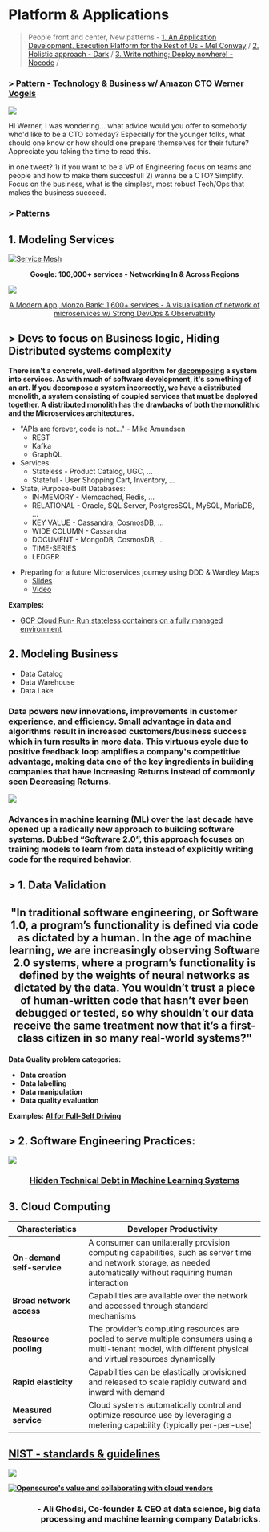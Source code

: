 # Platform & Applications

> People front and center, New patterns - [1. An Application Development, Execution Platform for the Rest of Us - Mel Conway](https://twitter.com/conways_law/status/1238539198203822081) / [2. Holistic approach - Dark](https://medium.com/darklang/the-design-of-dark-59f5d38e52d2) / [3. Write nothing; Deploy nowhere! - Nocode](https://twitter.com/kelseyhightower/status/961026365146320896) / 

### > [Pattern - Technology & Business w/ Amazon CTO Werner Vogels](https://queue.acm.org/detail.cfm?id=1142065)
![](https://github.com/ankumar/Architecture/blob/master/images/Werner.png)

Hi Werner, I was wondering... what advice would you offer to somebody who'd like to be a CTO someday? Especially for the younger folks, what should one know or how should one prepare themselves for their future? Appreciate you taking the time to read this.

in one tweet? 1) if you want to be a VP of Engineering focus on teams and people and how to make them succesfull 2) wanna be a CTO? Simplify.  Focus on the business, what is the simplest, most robust Tech/Ops that makes the business succeed.

### > [Patterns](https://github.com/ankumar/Architecture/blob/master/Patterns/Stuff.md)

## 1. Modeling Services
[![Service Mesh](https://github.com/ankumar/Architecture/blob/master/images/Istio2.png)](https://www.youtube.com/watch?v=do-PrVi0ifk "Eric Brewer, VP Infrastructure & Google Fellow")<p align="center">
 <b>Google: 100,000+ services - Networking In & Across Regions </b></p>
 
![](https://images.ctfassets.net/ro61k101ee59/2bmS9TVlJc5einK9YLBY3V/992367961e649dd0343a3486616601fd/Image-1.png?w=1348&q=90)
<p align="center"> <a href="https://monzo.com/blog/we-built-network-isolation-for-1-500-services">A Modern App, Monzo Bank: 1,600+ services - A visualisation of network of microservices w/ Strong DevOps & Observability</a> </p>
 
## > Devs to focus on Business logic, Hiding Distributed systems complexity
**There isn't a concrete, well-defined algorithm for [decomposing](https://blog.acolyer.org/2016/09/05/on-the-criteria-to-be-used-in-decomposing-systems-into-modules/) a system into services. As with much of software development, it's something of an art. If you decompose a system incorrectly, we have a distributed monolith, a system consisting of coupled services that must be deployed together. A distributed monolith has the drawbacks of both the monolithic and the Microservices architectures.** <br/>
- "APIs are forever, code is not..." - Mike Amundsen
    * REST
    * Kafka
    * GraphQL
- Services: 
    * Stateless - Product Catalog, UGC, ...
    * Stateful - User Shopping Cart, Inventory, ...
- State, Purpose-built Databases:
    * IN-MEMORY - Memcached, Redis, ...
    * RELATIONAL - Oracle, SQL Server, PostgresSQL, MySQL, MariaDB, ...
    * KEY VALUE - Cassandra, CosmosDB, ...
    * WIDE COLUMN - Cassandra
    * DOCUMENT - MongoDB, CosmosDB, ...
    * TIME-SERIES
    * LEDGER
* Preparing for a future Microservices journey using DDD & Wardley Maps
  - [Slides](https://www.slideshare.net/SusanneKaiser3/preparing-for-a-future-microservices-journey-using-ddd-wardley-maps)
  - [Video](https://www.youtube.com/watch?v=1cnLMuBABo0)

**Examples:**
* [GCP Cloud Run- Run stateless containers on a fully managed environment](https://cloud.google.com/run/)

## 2. Modeling Business
 - Data Catalog
 - Data Warehouse
 - Data Lake
### Data powers new innovations, improvements in customer experience, and efficiency. Small advantage in data and algorithms result in increased customers/business success which in turn results in more data. This virtuous cycle due to positive feedback loop amplifies a company's competitive advantage, making data one of the key ingredients in building companies that have Increasing Returns instead of commonly seen Decreasing Returns.

![](https://miro.medium.com/max/1372/1*zOp70MCQ-uhaS7lUVAhATA.png)

### Advances in machine learning (ML) over the last decade have opened up a radically new approach to building software systems. Dubbed [“Software 2.0”](https://medium.com/@karpathy/software-2-0-a64152b37c35), this approach focuses on training models to learn from data instead of explicitly writing code for the required behavior. 
## > 1. Data Validation 
## <p align="center"> <b> "In traditional software engineering, or Software 1.0, a program’s functionality is defined via code as dictated by a human. In the age of machine learning, we are increasingly observing Software 2.0 systems, where a program’s functionality is defined by the weights of neural networks as dictated by the data. You wouldn’t trust a piece of human-written code that hasn’t ever been debugged or tested, so why shouldn’t our data receive the same treatment now that it’s a first-class citizen in so many real-world systems?"
Data Quality problem categories:
- Data creation
- Data labelling
- Data manipulation
- Data quality evaluation 

**Examples:**
[AI for Full-Self Driving](https://www.youtube.com/watch?v=hx7BXih7zx8)

## > 2. Software Engineering Practices:
![](https://github.com/ankumar/Architecture/blob/master/images/Hidden%20Technical%20Debt%20in%20ML%20Systems.png)
### <p align="center"> [Hidden Technical Debt in Machine Learning Systems](https://papers.nips.cc/paper/5656-hidden-technical-debt-in-machine-learning-systems.pdf) </p>

## 3. Cloud Computing
| **Characteristics** | **Developer Productivity** |
|------------------------| ---------------------------------------------------------------------------------------------|
| **On-demand self-service** | A consumer can unilaterally provision computing capabilities, such as server time and network storage, as needed automatically without requiring human interaction |
|**Broad network access**|Capabilities are available over the network and accessed through standard mechanisms|
|**Resource pooling**|The provider’s computing resources are pooled to serve multiple consumers using a multi-tenant model, with different physical and virtual resources dynamically|
|**Rapid elasticity**|Capabilities can be elastically provisioned and released to scale rapidly outward and inward with demand|
|**Measured service**|Cloud systems automatically control and optimize resource use by leveraging a metering capability (typically per-per-use)|
## [NIST - standards & guidelines](https://nvlpubs.nist.gov/nistpubs/Legacy/SP/nistspecialpublication800-145.pdf)
![](https://github.com/ankumar/Architecture/blob/master/images/CNCF.png)<p align="center"> </p>
[![Opensource's value and collaborating with cloud vendors](https://github.com/ankumar/Architecture/blob/master/images/databricks-opensource.png)](https://dbricks.co/ex200221a, "")
### <p align="right"><b>- Ali Ghodsi, Co-founder & CEO at data science, big data processing and machine learning company Databricks.</b></p>
